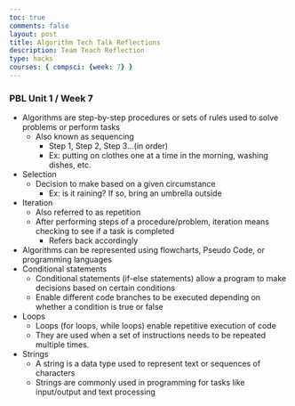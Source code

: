 ```yaml
---
toc: true
comments: false
layout: post
title: Algorithm Tech Talk Reflections
description: Team Teach Reflection
type: hacks
courses: { compsci: {week: 7} }
---
```

### PBL Unit 1 / Week 7
-  Algorithms are step-by-step procedures or sets of rules used to solve problems or perform tasks
    - Also known as sequencing
        - Step 1, Step 2, Step 3...(in order)
        - Ex: putting on clothes one at a time in the morning, washing dishes, etc.
- Selection
    - Decision to make based on a given circumstance
        - Ex: is it raining? If so, bring an umbrella outside
- Iteration
    - Also referred to as repetition
    - After performing steps of a procedure/problem, iteration means checking to see if a task is completed
        - Refers back accordingly
- Algorithms can be represented using flowcharts, Pseudo Code, or programming languages
- Conditional statements
    - Conditional statements (if-else statements) allow a program to make decisions based on certain conditions
    - Enable different code branches to be executed depending on whether a condition is true or false
- Loops
    - Loops (for loops, while loops) enable repetitive execution of code
    - They are used when a set of instructions needs to be repeated multiple times.
- Strings
    - A string is a data type used to represent text or sequences of characters
    - Strings are commonly used in programming for tasks like input/output and text processing
